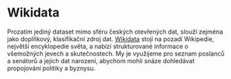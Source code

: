# Wikidata

Prozatím jediný dataset mimo sféru českých otevřených dat, slouží zejména jako doplňkový, klasifikační zdroj dat. [Wikidata](https://www.wikidata.org/wiki/Wikidata:Main_Page) stojí na pozadí Wikipedie, největší encyklopedie světa, a nabízí strukturované informace o všemožných jevech a skutečnostech. My je využijeme pro seznam poslanců a senátorů a jejich dat narození, abychom mohli snáze dohledávat propojování politiky a byznysu.

